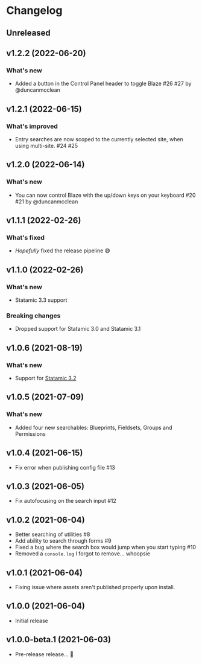 # Changelog

## Unreleased

## v1.2.2 (2022-06-20)

### What's new

- Added a button in the Control Panel header to toggle Blaze #26 #27 by @duncanmcclean

## v1.2.1 (2022-06-15)

### What's improved

- Entry searches are now scoped to the currently selected site, when using multi-site. #24 #25

## v1.2.0 (2022-06-14)

### What's new

- You can now control Blaze with the up/down keys on your keyboard #20 #21 by @duncanmcclean

## v1.1.1 (2022-02-26)

### What's fixed

- _Hopefully_ fixed the release pipeline 😅

## v1.1.0 (2022-02-26)

### What's new

- Statamic 3.3 support

### Breaking changes

- Dropped support for Statamic 3.0 and Statamic 3.1

## v1.0.6 (2021-08-19)

### What's new

- Support for [Statamic 3.2](https://statamic.com/blog/statamic-3.2-beta)

## v1.0.5 (2021-07-09)

### What's new

- Added four new searchables: Blueprints, Fieldsets, Groups and Permissions

## v1.0.4 (2021-06-15)

- Fix error when publishing config file #13

## v1.0.3 (2021-06-05)

- Fix autofocusing on the search input #12

## v1.0.2 (2021-06-04)

- Better searching of utilities #8
- Add ability to search through forms #9
- Fixed a bug where the search box would jump when you start typing #10
- Removed a `console.log` I forgot to remove... whoopsie

## v1.0.1 (2021-06-04)

- Fixing issue where assets aren't published properly upon install.

## v1.0.0 (2021-06-04)

- Initial release

## v1.0.0-beta.1 (2021-06-03)

- Pre-release release... 👀
